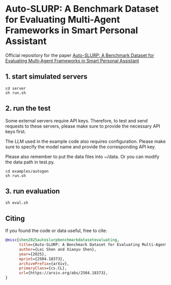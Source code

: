 # Auto-SLURP: A Benchmark Dataset for Evaluating Multi-Agent Frameworks in Smart Personal Assistant

Official repository for the paper [Auto-SLURP: A Benchmark Dataset for Evaluating Multi-Agent Frameworks in Smart Personal Assistant](https://arxiv.org/abs/2504.18373)

## 1. start simulated servers
```
cd server
sh run.sh
```
## 2. run the test
Some external servers require API keys. Therefore, to test and send requests to these servers, please make sure to provide the necessary API keys first.

The LLM used in the example code also requires configuration. Please make sure to specify the model name and provide the corresponding API key.

Please also remember to put the data files into ~/data. Or you can modify the data path in test.py.
```
cd examples/autogen
sh run.sh
```
## 3. run evaluation
```
sh eval.sh
```

## Citing

If you found the code or data useful, free to cite:
```bibtex
@misc{shen2025autoslurpbenchmarkdatasetevaluating,
      title={Auto-SLURP: A Benchmark Dataset for Evaluating Multi-Agent Frameworks in Smart Personal Assistant}, 
      author={Lei Shen and Xiaoyu Shen},
      year={2025},
      eprint={2504.18373},
      archivePrefix={arXiv},
      primaryClass={cs.CL},
      url={https://arxiv.org/abs/2504.18373}, 
}
```
